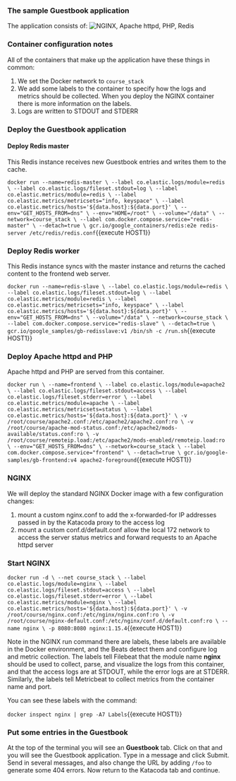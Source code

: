 ### The sample Guestbook application
The application consists of:
![NGINX, Apache httpd, PHP, Redis](https://raw.githubusercontent.com/elastic/katacoda-scenarios/master/images/GuestbookArchWithNGINX.001.png)

### Container configuration notes
All of the containers that make up the application have these things in common:
1. We set the Docker network to `course_stack`
1. We add some labels to the container to specify how the logs and metrics should be collected. When you deploy the NGINX container there is more information on the labels.
1. Logs are written to STDOUT and STDERR

### Deploy the Guestbook application

#### Deploy Redis master
This Redis instance receives new Guestbook entries and writes them to the cache.

`docker run --name=redis-master \
  --label co.elastic.logs/module=redis \
  --label co.elastic.logs/fileset.stdout=log \
  --label co.elastic.metrics/module=redis \
  --label co.elastic.metrics/metricsets="info, keyspace" \
  --label co.elastic.metrics/hosts='${data.host}:${data.port}' \
  --env="GET_HOSTS_FROM=dns" \
  --env="HOME=/root" \
  --volume="/data" \
  --network=course_stack \
  --label com.docker.compose.service="redis-master" \
  --detach=true \
  gcr.io/google_containers/redis:e2e redis-server /etc/redis/redis.conf`{{execute HOST1}}

### Deploy Redis worker
This Redis instance syncs with the master instance and returns the cached content to the frontend web server.

`docker run --name=redis-slave \
  --label co.elastic.logs/module=redis \
  --label co.elastic.logs/fileset.stdout=log \
  --label co.elastic.metrics/module=redis \
  --label co.elastic.metrics/metricsets="info, keyspace" \
  --label co.elastic.metrics/hosts='${data.host}:${data.port}' \
  --env="GET_HOSTS_FROM=dns" \
  --volume="/data" \
  --network=course_stack \
  --label com.docker.compose.service="redis-slave" \
  --detach=true \
  gcr.io/google_samples/gb-redisslave:v1 /bin/sh -c /run.sh`{{execute HOST1}}

### Deploy Apache httpd and PHP
Apache httpd and PHP are served from this container.

`docker run \
  --name=frontend \
  --label co.elastic.logs/module=apache2 \
  --label co.elastic.logs/fileset.stdout=access \
  --label co.elastic.logs/fileset.stderr=error \
  --label co.elastic.metrics/module=apache \
  --label co.elastic.metrics/metricsets=status \
  --label co.elastic.metrics/hosts='${data.host}:${data.port}' \
  -v /root/course/apache2.conf:/etc/apache2/apache2.conf:ro \
  -v /root/course/apache-mod-status.conf:/etc/apache2/mods-available/status.conf:ro \
  -v /root/course/remoteip.load:/etc/apache2/mods-enabled/remoteip.load:ro \
  --env="GET_HOSTS_FROM=dns" \
  --network=course_stack \
  --label com.docker.compose.service="frontend" \
  --detach=true \
  gcr.io/google-samples/gb-frontend:v4 apache2-foreground`{{execute HOST1}}


### NGINX
We will deploy the standard NGINX Docker image with a few configuration changes:
1. mount a custom nginx.conf to add the x-forwarded-for IP addresses passed in by the Katacoda proxy to the access log
1. mount a custom conf.d/default.conf allow the local 172 network to access the server status metrics and forward requests to an Apache httpd server

### Start NGINX
`docker run -d \
--net course_stack \
--label co.elastic.logs/module=nginx \
--label co.elastic.logs/fileset.stdout=access \
--label co.elastic.logs/fileset.stderr=error \
--label co.elastic.metrics/module=nginx \
--label co.elastic.metrics/hosts='${data.host}:${data.port}' \
-v /root/course/nginx.conf:/etc/nginx/nginx.conf:ro \
-v /root/course/nginx-default.conf:/etc/nginx/conf.d/default.conf:ro \
--name nginx \
-p 8080:8080 nginx:1.15.4`{{execute HOST1}}

Note in the NGINX run command there are labels, these labels are available in the Docker environment, and the Beats detect them and configure log and metric collection.  The labels tell Filebeat that the module name **nginx** should be used to collect, parse, and visualize the logs from this container, and that the access logs are at STDOUT, while the error logs are at STDERR.  Similarly, the labels tell Metricbeat to collect metrics from the container name and port.

You can see these labels with the command:

`docker inspect nginx | grep -A7 Labels`{{execute HOST1}}

### Put some entries in the Guestbook
At the top of the terminal you will see an **Guestbook** tab.  Click on that and you will see the Guestbook application.  Type in a message and click Submit.  Send in several messages, and also change the URL by adding `/foo` to generate some 404 errors.  Now return to the Katacoda tab and continue.

